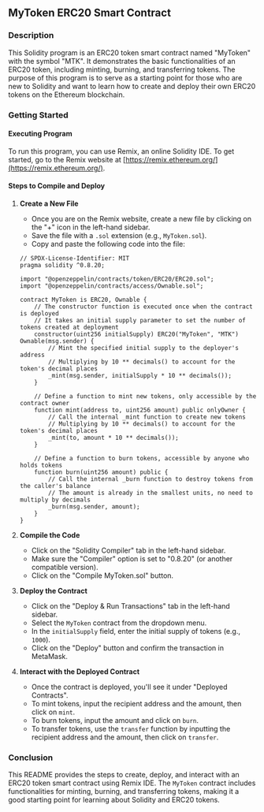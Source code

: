 ## MyToken ERC20 Smart Contract

### Description
This Solidity program is an ERC20 token smart contract named "MyToken" with the symbol "MTK". It demonstrates the basic functionalities of an ERC20 token, including minting, burning, and transferring tokens. The purpose of this program is to serve as a starting point for those who are new to Solidity and want to learn how to create and deploy their own ERC20 tokens on the Ethereum blockchain.

### Getting Started
#### Executing Program
To run this program, you can use Remix, an online Solidity IDE. To get started, go to the Remix website at [https://remix.ethereum.org/](https://remix.ethereum.org/).

#### Steps to Compile and Deploy

1. **Create a New File**
   - Once you are on the Remix website, create a new file by clicking on the "+" icon in the left-hand sidebar.
   - Save the file with a `.sol` extension (e.g., `MyToken.sol`).
   - Copy and paste the following code into the file:

    ```solidity
    // SPDX-License-Identifier: MIT
    pragma solidity ^0.8.20;

    import "@openzeppelin/contracts/token/ERC20/ERC20.sol";
    import "@openzeppelin/contracts/access/Ownable.sol";

    contract MyToken is ERC20, Ownable {
        // The constructor function is executed once when the contract is deployed
        // It takes an initial supply parameter to set the number of tokens created at deployment
        constructor(uint256 initialSupply) ERC20("MyToken", "MTK") Ownable(msg.sender) {
            // Mint the specified initial supply to the deployer's address
            // Multiplying by 10 ** decimals() to account for the token's decimal places
            _mint(msg.sender, initialSupply * 10 ** decimals());
        }

        // Define a function to mint new tokens, only accessible by the contract owner
        function mint(address to, uint256 amount) public onlyOwner {
            // Call the internal _mint function to create new tokens
            // Multiplying by 10 ** decimals() to account for the token's decimal places
            _mint(to, amount * 10 ** decimals());
        }

        // Define a function to burn tokens, accessible by anyone who holds tokens
        function burn(uint256 amount) public {
            // Call the internal _burn function to destroy tokens from the caller's balance
            // The amount is already in the smallest units, no need to multiply by decimals
            _burn(msg.sender, amount);
        }
    }
    ```

2. **Compile the Code**
   - Click on the "Solidity Compiler" tab in the left-hand sidebar.
   - Make sure the "Compiler" option is set to "0.8.20" (or another compatible version).
   - Click on the "Compile MyToken.sol" button.

3. **Deploy the Contract**
   - Click on the "Deploy & Run Transactions" tab in the left-hand sidebar.
   - Select the `MyToken` contract from the dropdown menu.
   - In the `initialSupply` field, enter the initial supply of tokens (e.g., `1000`).
   - Click on the "Deploy" button and confirm the transaction in MetaMask.

4. **Interact with the Deployed Contract**
   - Once the contract is deployed, you'll see it under "Deployed Contracts".
   - To mint tokens, input the recipient address and the amount, then click on `mint`.
   - To burn tokens, input the amount and click on `burn`.
   - To transfer tokens, use the `transfer` function by inputting the recipient address and the amount, then click on `transfer`.

### Conclusion
This README provides the steps to create, deploy, and interact with an ERC20 token smart contract using Remix IDE. The `MyToken` contract includes functionalities for minting, burning, and transferring tokens, making it a good starting point for learning about Solidity and ERC20 tokens.
